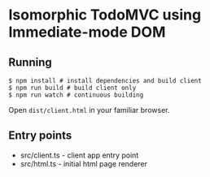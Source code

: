 # Isomorphic TodoMVC using Immediate-mode DOM

## Running

```
$ npm install # install dependencies and build client
$ npm run build # build client only
$ npm run watch # continuous building
```

Open `dist/client.html` in your familiar browser.

## Entry points

* src/client.ts - client app entry point
* src/html.ts - initial html page renderer
